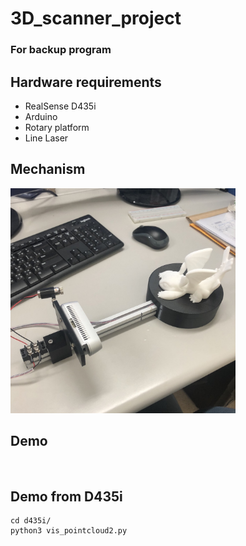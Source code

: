 # 3D_scanner_project
### For backup program

## Hardware requirements
* RealSense D435i
* Arduino
* Rotary platform
* Line Laser

## Mechanism
<img src="./_tmp/1.jpg" width="360" height="360" alt="機構圖"/><br/>
## Demo
<gif src="./_tmp/2.gif" width="360" height="360" alt="機構圖"/><br/>
## Demo from D435i
```
cd d435i/
python3 vis_pointcloud2.py
```
